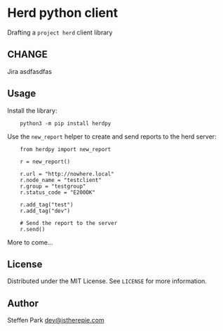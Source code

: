 # Herd python client

Drafting a `project herd` client library

## CHANGE 
Jira asdfasdfas


## Usage

Install the library:

```
	python3 -m pip install herdpy
```


Use the `new_report` helper to create and send reports to the herd server:

```
	from herdpy import new_report

	r = new_report()

	r.url = "http://nowhere.local"
	r.node_name = "testclient"
	r.group = "testgroup"
	r.status_code = "E200OK"

	r.add_tag("test")
	r.add_tag("dev")

	# Send the report to the server
	r.send()

```

More to come...


## License

Distributed under the MIT License. See `LICENSE` for more information.


## Author

Steffen Park <dev@istherepie.com>
